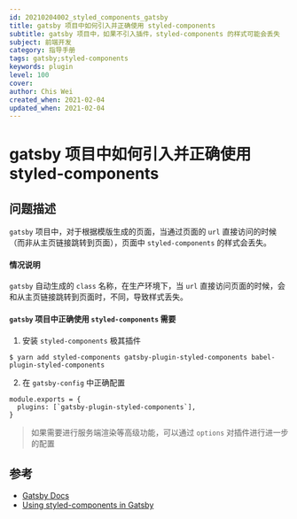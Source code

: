 ```yaml
---
id: 20210204002_styled_components_gatsby
title: gatsby 项目中如何引入并正确使用 styled-components
subtitle: gatsby 项目中，如果不引入插件，styled-components 的样式可能会丢失
subject: 前端开发
category: 指导手册
tags: gatsby;styled-components
keywords: plugin
level: 100
cover: 
author: Chis Wei
created_when: 2021-02-04
updated_when: 2021-02-04
---
```


# gatsby 项目中如何引入并正确使用 styled-components

## 问题描述

`gatsby` 项目中，对于根据模版生成的页面，当通过页面的 `url` 直接访问的时候（而非从主页链接跳转到页面），页面中 `styled-components` 的样式会丢失。

#### 情况说明

`gatsby` 自动生成的 `class` 名称，在生产环境下，当 `url` 直接访问页面的时候，会和从主页链接跳转到页面时，不同，导致样式丢失。

#### `gatsby` 项目中正确使用 `styled-components` 需要

1. 安装 `styled-components` 极其插件

```
$ yarn add styled-components gatsby-plugin-styled-components babel-plugin-styled-components
```

2. 在 `gatsby-config` 中正确配置

```
module.exports = {
  plugins: [`gatsby-plugin-styled-components`],
}
```

> 如果需要进行服务端渲染等高级功能，可以通过 `options` 对插件进行进一步的配置

## 参考

- [Gatsby Docs](https://www.gatsbyjs.com/docs/how-to/styling/styled-components/)
- [Using styled-components in Gatsby](https://www.digitalocean.com/community/tutorials/gatsbyjs-using-styled-components-in-gatsbyjs)
